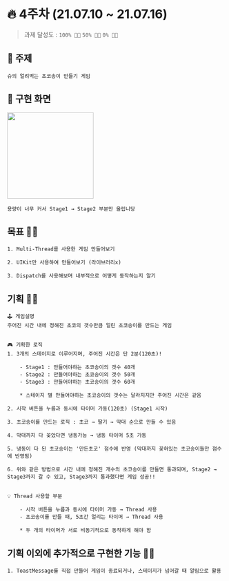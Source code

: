 # 🔥 4주차 (21.07.10 ~ 21.07.16) 

> 과제 달성도 :  `100% 👍🏻`  `50% 👌🏻`  `0% 👎🏻`

## 📌 주제    
    슈의 얼려먹는 초코송이 만들기 게임

## 📌 구현 화면 
<img width="200" src="./4주차.gif">

`용량이 너무 커서 Stage1 → Stage2 부분만 올립니당`


## 목표 👍🏻   
    1. Multi-Thread를 사용한 게임 만들어보기
    
    2. UIKit만 사용하여 만들어보기 (라이브러리x)

    3. Dispatch를 사용해보며 내부적으로 어떻게 동작하는지 알기

## 기획 👍🏻

    🕹 게임설명
    주어진 시간 내에 정해진 초코의 갯수만큼 얼린 초코송이를 만드는 게임


    🎮 기획한 로직
    1. 3개의 스테이지로 이루어지며, 주어진 시간은 단 2분(120초)!
        
        - Stage1 : 만들어야하는 초코송이의 갯수 40개
        - Stage2 : 만들어야하는 초코송이의 갯수 50개
        - Stage3 : 만들어야하는 초코송이의 갯수 60개 
    
        * 스테이지 별 만들어야하는 초코송이의 갯수는 달라지지만 주어진 시간은 같음

    2. 시작 버튼을 누름과 동시에 타이머 가동(120초) (Stage1 시작)

    3. 초코송이를 만드는 로직 : 초코 → 딸기 → 막대 순으로 만들 수 있음

    4. 막대까지 다 꽂았다면 냉동가능 → 냉동 타이머 5초 가동

    5. 냉동이 다 된 초코송이는 '만든초코' 점수에 반영 (막대까지 꽂혀있는 초코송이들만 점수에 반영됨)

    6. 위와 같은 방법으로 시간 내에 정해진 개수의 초코송이를 만들면 통과되며, Stage2 → Stage3까지 갈 수 있고, Stage3까지 통과했다면 게임 성공!!


    💡 Thread 사용할 부분
        
        - 시작 버튼을 누름과 동시에 타이머 가동 → Thread 사용
        - 초코송이를 만들 때, 5초간 얼리는 타이머 → Thread 사용
    
        * 두 개의 타이머가 서로 비동기적으로 동작하게 해야 함


## 기획 이외에 추가적으로 구현한 기능 👍🏻

    1. ToastMessage를 직접 만들어 게임이 종료되거나, 스테이지가 넘어갈 때 알림으로 활용
